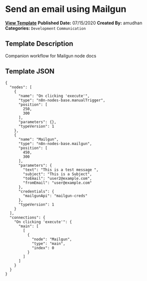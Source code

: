 # Send an email using Mailgun

**[View Template](https://n8n.io/workflows/522-/)**  **Published Date:** 07/15/2020  **Created By:** amudhan  **Categories:** `Development` `Communication`  

## Template Description

Companion workflow for Mailgun node docs



## Template JSON

```
{
  "nodes": [
    {
      "name": "On clicking 'execute'",
      "type": "n8n-nodes-base.manualTrigger",
      "position": [
        250,
        300
      ],
      "parameters": {},
      "typeVersion": 1
    },
    {
      "name": "Mailgun",
      "type": "n8n-nodes-base.mailgun",
      "position": [
        450,
        300
      ],
      "parameters": {
        "text": "This is a test message ",
        "subject": "This is a Subject",
        "toEmail": "user2@example.com",
        "fromEmail": "user@example.com"
      },
      "credentials": {
        "mailgunApi": "mailgun-creds"
      },
      "typeVersion": 1
    }
  ],
  "connections": {
    "On clicking 'execute'": {
      "main": [
        [
          {
            "node": "Mailgun",
            "type": "main",
            "index": 0
          }
        ]
      ]
    }
  }
}
```
